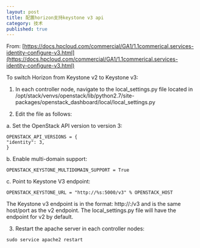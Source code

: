 ```yaml
---
layout: post
title: 配置horizon支持keystone v3 api
category: 技术 
published: true
---
```


From:
[https://docs.hpcloud.com/commercial/GA1/1.1commerical.services-identity-configure-v3.html](https://docs.hpcloud.com/commercial/GA1/1.1commerical.services-identity-configure-v3.html)

To switch Horizon from Keystone v2 to Keystone v3:

1. In each controller node, navigate to the local_settings.py file located in /opt/stack/venvs/openstack/lib/python2.7/site-packages/openstack_dashboard/local/local_settings.py

2. Edit the file as follows:

a. Set the OpenStack API version to version 3:

```
OPENSTACK_API_VERSIONS = {
"identity": 3,
}
```

b. Enable multi-domain support:

```
OPENSTACK_KEYSTONE_MULTIDOMAIN_SUPPORT = True
```

c. Point to Keystone V3 endpoint:

```
OPENSTACK_KEYSTONE_URL = "http://%s:5000/v3" % OPENSTACK_HOST
```

The Keystone v3 endpoint is in the format: http://<host>:<port>/v3 and is the same host/port as the v2 endpoint. The local_settings.py file will have the endpoint for v2 by default.

3. Restart the apache server in each controller nodes:

```
sudo service apache2 restart
```
